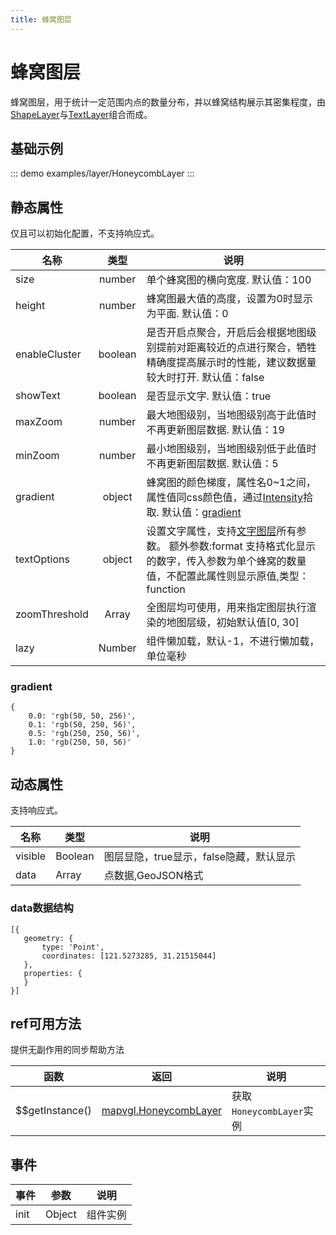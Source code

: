 ```yaml
---
title: 蜂窝图层
---
```


# 蜂窝图层
蜂窝图层，用于统计一定范围内点的数量分布，并以蜂窝结构展示其密集程度，由[ShapeLayer](https://mapv.baidu.com/gl/docs/ShapeLayer.html)与[TextLayer](https://mapv.baidu.com/gl/docs/TextLayer.html)组合而成。

## 基础示例

::: demo
examples/layer/HoneycombLayer
:::

## 静态属性
仅且可以初始化配置，不支持响应式。

名称 | 类型 | 说明
---|:---:|---
size | number | 单个蜂窝图的横向宽度. 默认值：100
height | number | 蜂窝图最大值的高度，设置为0时显示为平面. 默认值：0
enableCluster | boolean | 是否开启点聚合，开启后会根据地图级别提前对距离较近的点进行聚合，牺牲精确度提高展示时的性能，建议数据量较大时打开. 默认值：false
showText | boolean | 是否显示文字. 默认值：true
maxZoom | number | 最大地图级别，当地图级别高于此值时不再更新图层数据. 默认值：19
minZoom | number | 最小地图级别，当地图级别低于此值时不再更新图层数据. 默认值：5
gradient | object | 蜂窝图的颜色梯度，属性名0~1之间，属性值同css颜色值，通过[Intensity](https://mapv.baidu.com/gl/docs/Intensity.html)拾取.  默认值：[gradient](#gradient)
textOptions | object | 设置文字属性，支持[文字图层](https://mapv.baidu.com/gl/docs/TextLayer.html)所有参数。 额外参数:format 支持格式化显示的数字，传入参数为单个蜂窝的数量值，不配置此属性则显示原值,类型：function
zoomThreshold | Array | 全图层均可使用，用来指定图层执行渲染的地图层级，初始默认值[0, 30]
lazy | Number | 组件懒加载，默认-1，不进行懒加载，单位毫秒

### gradient
```
{
    0.0: 'rgb(50, 50, 256)',
    0.1: 'rgb(50, 250, 56)',
    0.5: 'rgb(250, 250, 56)',
    1.0: 'rgb(250, 50, 56)'
}
```

## 动态属性
支持响应式。

名称 | 类型 | 说明
---|---|---|
visible | Boolean | 图层显隐，true显示，false隐藏，默认显示
data | Array  | 点数据,GeoJSON格式

### data数据结构
```
[{
   geometry: {
       type: 'Point',
       coordinates: [121.5273285, 31.21515044]
   },
   properties: {
   }
}]
```

## ref可用方法
提供无副作用的同步帮助方法

函数 | 返回 | 说明
---|---|---|
$$getInstance() | [mapvgl.HoneycombLayer](https://mapv.baidu.com/gl/docs/HoneycombLayer.html) | 获取`HoneycombLayer`实例

## 事件

事件 | 参数 | 说明
---|---|---|
init | Object | 组件实例
